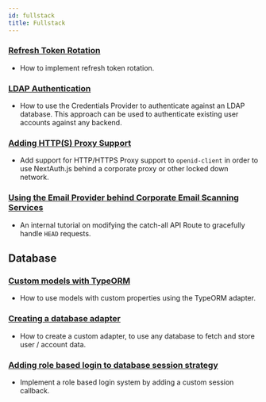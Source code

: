 ```yaml
---
id: fullstack
title: Fullstack
---
```


### [Refresh Token Rotation](https://authjs.dev/guides/basics/refresh-token-rotation)

- How to implement refresh token rotation.

### [LDAP Authentication](/tutorials/ldap-auth-example)

- How to use the Credentials Provider to authenticate against an LDAP database. This approach can be used to authenticate existing user accounts against any backend.

### [Adding HTTP(S) Proxy Support](/tutorials/corporate-proxy)

- Add support for HTTP/HTTPS Proxy support to `openid-client` in order to use NextAuth.js behind a corporate proxy or other locked down network.

### [Using the Email Provider behind Corporate Email Scanning Services](/tutorials/avoid-corporate-link-checking-email-provider)

- An internal tutorial on modifying the catch-all API Route to gracefully handle `HEAD` requests.

## Database

### [Custom models with TypeORM](https://authjs.dev/reference/adapter/typeorm#custom-models)

- How to use models with custom properties using the TypeORM adapter.

### [Creating a database adapter](/tutorials/creating-a-database-adapter)

- How to create a custom adapter, to use any database to fetch and store user / account data.

### [Adding role based login to database session strategy](https://authjs.dev/guides/basics/role-based-access-control)

- Implement a role based login system by adding a custom session callback.
